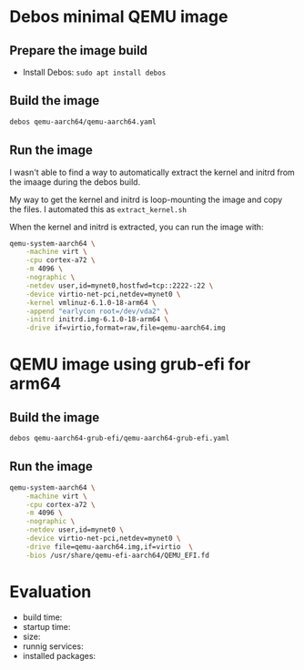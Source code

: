 # Debos minimal QEMU image

## Prepare the image build

- Install Debos: `sudo apt install debos`

## Build the image

```bash
debos qemu-aarch64/qemu-aarch64.yaml
```

## Run the image

I wasn't able to find a way to automatically extract the kernel and initrd from the imaage during the debos build.

My way to get the kernel and initrd is loop-mounting the image and copy the files.
I automated this as `extract_kernel.sh`

When the kernel and initrd is extracted, you can run the image with:

```bash
qemu-system-aarch64 \
	-machine virt \
	-cpu cortex-a72 \
	-m 4096 \
	-nographic \
	-netdev user,id=mynet0,hostfwd=tcp::2222-:22 \
	-device virtio-net-pci,netdev=mynet0 \
	-kernel vmlinuz-6.1.0-18-arm64 \
	-append "earlycon root=/dev/vda2" \
  	-initrd initrd.img-6.1.0-18-arm64 \
  	-drive if=virtio,format=raw,file=qemu-aarch64.img
```

# QEMU image using grub-efi for arm64

## Build the image

```bash
debos qemu-aarch64-grub-efi/qemu-aarch64-grub-efi.yaml
```

## Run the image

```bash
qemu-system-aarch64 \
	-machine virt \
	-cpu cortex-a72 \
	-m 4096 \
	-nographic \
	-netdev user,id=mynet0 \
	-device virtio-net-pci,netdev=mynet0 \
	-drive file=qemu-aarch64.img,if=virtio  \
	-bios /usr/share/qemu-efi-aarch64/QEMU_EFI.fd
```

# Evaluation

- build time: 
- startup time:
- size:
- runnig services:
- installed packages: